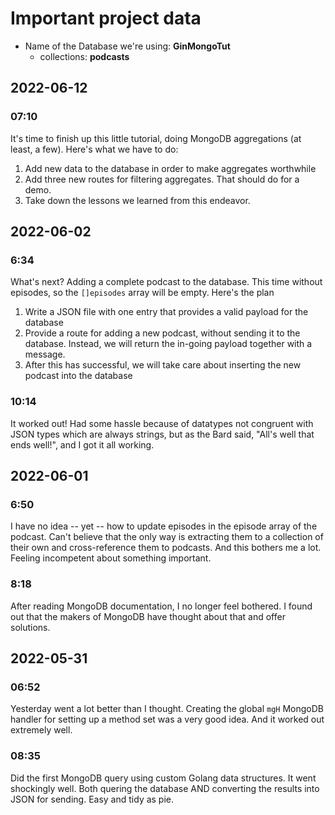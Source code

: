 # Important project data

- Name of the Database we're using: __GinMongoTut__
  - collections: __podcasts__

## 2022-06-12

### 07:10

It's time to finish up this little tutorial, doing MongoDB aggregations (at least, a few).
Here's what we have to do:

1. Add new data to the database in order to make aggregates worthwhile
0. Add three new routes for filtering aggregates. That should do for a demo.
0. Take down the lessons we learned from this endeavor.

## 2022-06-02

### 6:34

What's next? Adding a complete podcast  to the database. This time without episodes,
so the `[]episodes` array will be empty. Here's the plan

1. Write a JSON file with one entry that provides a valid payload for the database
0. Provide a route for adding a new podcast, without sending it to the database.
   Instead, we will return the in-going payload together with a message.
0. After this has successful, we will take care about inserting the new podcast 
   into the database

### 10:14

It worked out! Had some hassle because of datatypes not congruent with JSON types which
are always strings, but as the Bard said, "All's well that ends well!", and I got it
all working.



## 2022-06-01

### 6:50

I have no idea -- yet -- how to update episodes in the episode array of the podcast.
Can't believe that the only way is extracting them to a collection of their own and 
cross-reference them to podcasts. And this bothers me a lot. Feeling incompetent about
something important.

### 8:18

After reading MongoDB documentation, I no longer feel bothered. I found out that the
makers of MongoDB have thought about that and offer solutions.

##



## 2022-05-31

### 06:52

Yesterday went a lot better than I thought. Creating the global `mgH` MongoDB handler for setting up a method set was a very good idea. And it worked out extremely well.

### 08:35

Did the first MongoDB query using custom Golang data structures. It went shockingly well.
Both quering the database AND converting the results into JSON for sending. Easy and tidy
as pie.
